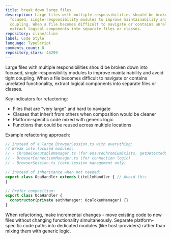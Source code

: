 ```yaml
---
title: break down large files
description: Large files with multiple responsibilities should be broken down into
  focused, single-responsibility modules to improve maintainability and avoid tight
  coupling. When a file becomes difficult to navigate or contains unrelated functionality,
  extract logical components into separate files or classes.
repository: cline/cline
label: Code Style
language: TypeScript
comments_count: 8
repository_stars: 48299
---
```


Large files with multiple responsibilities should be broken down into focused, single-responsibility modules to improve maintainability and avoid tight coupling. When a file becomes difficult to navigate or contains unrelated functionality, extract logical components into separate files or classes.

Key indicators for refactoring:
- Files that are "very large" and hard to navigate
- Classes that inherit from others when composition would be cleaner
- Platform-specific code mixed with generic logic
- Functions that could be reused across multiple locations

Example refactoring approach:
```typescript
// Instead of a large BrowserSession.ts with everything:
// Break into focused modules:
// - ChromeExecutableManager.ts (for ensureChromiumExists, getDetectedChromePath)
// - BrowserConnectionManager.ts (for connection logic)
// - BrowserSession.ts (core session management only)

// Instead of inheritance when not needed:
export class OcaHandler extends LiteLlmHandler { // Avoid this
}

// Prefer composition:
export class OcaHandler {
  constructor(private authManager: OcaTokenManager) {}
}
```

When refactoring, make incremental changes - move existing code to new files without changing functionality simultaneously. Separate platform-specific code paths into dedicated modules (like host-providers) rather than mixing them with generic logic.